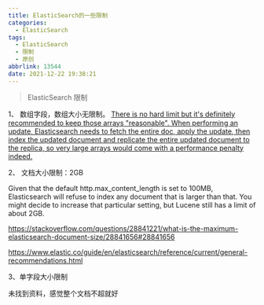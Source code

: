 ```yaml
---
title: ElasticSearch的一些限制
categories:
  - ElasticSearch
tags:
  - ElasticSearch
  - 限制
  - 原创
abbrlink: 13544
date: 2021-12-22 19:38:21
---
```


> ElasticSearch 限制

<!-- more -->

1、 数组字段，数组大小无限制。
[There is no hard limit but it's definitely recommended to keep those arrays "reasonable". When performing an update, Elasticsearch needs to fetch the entire doc, apply the update, then index the updated document and replicate the entire updated document to the replica, so very large arrays would come with a performance penalty indeed.](https://discuss.elastic.co/t/what-are-the-limitations-of-array-size-in-elastic-search/108413)

2、 文档大小限制：2GB

Given that the default http.max_content_length is set to 100MB, Elasticsearch will refuse to index any document that is larger than that. You might decide to increase that particular setting, but Lucene still has a limit of about 2GB.

https://stackoverflow.com/questions/28841221/what-is-the-maximum-elasticsearch-document-size/28841656#28841656

https://www.elastic.co/guide/en/elasticsearch/reference/current/general-recommendations.html

3、单字段大小限制

未找到资料，感觉整个文档不超就好